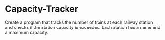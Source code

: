 # Capacity-Tracker
Create a program that tracks the number of trains at each railway station and checks if the station capacity is exceeded. Each station has a name and a maximum capacity.
